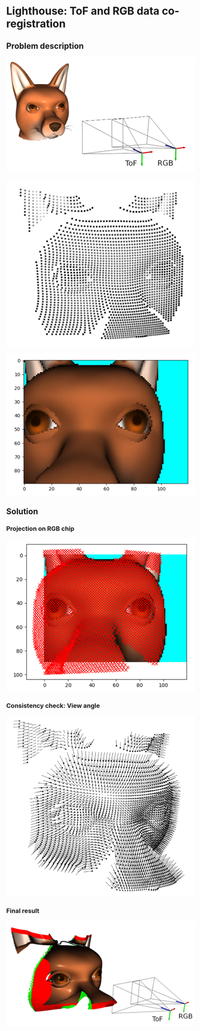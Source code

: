 # Lighthouse: ToF and RGB data co-registration

## Problem description

![](images/scene.png)

![](images/pcl_gray_scaled.png)

![](images/rgb_image_scaled.png)

## Solution

### Projection on RGB chip

![](images/rgb_image_points_scaled.png)

### Consistency check: View angle

![](images/pcl_gray_normals_scaled.png)

### Final result

![](images/pcl_result.png)
